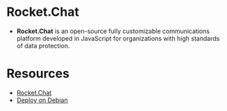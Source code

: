# Rocket.Chat
- **Rocket.Chat** is an open-source fully customizable communications platform developed in JavaScript for organizations with high standards of data protection.


# Resources
- [Rocket.Chat](https://github.com/RocketChat/Rocket.Chat)
- [Deploy on Debian](https://docs.rocket.chat/deploy/deploy-rocket.chat/additional-deployment-methods/deploy-on-debian)